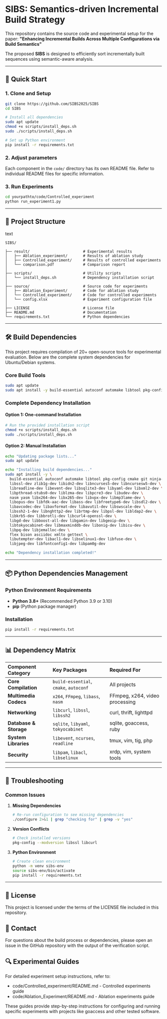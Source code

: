 # SIBS: Semantics-driven Incremental Build Strategy

This repository contains the source code and experimental setup for the paper:
**"Enhancing Incremental Builds Across Multiple Configurations via Build Semantics"**

The proposed **SIBS** is designed to efficiently sort incrementally built sequences using semantic-aware analysis.

------

## 🚀 Quick Start

### 1. Clone and Setup

```bash
git clone https://github.com/SIBS2025/SIBS
cd SIBS

# Install all dependencies
sudo apt update
chmod +x scripts/install_deps.sh
sudo ./scripts/install_deps.sh

# Set up Python environment
pip install -r requirements.txt
```

### 2. Adjust parameters

Each component in the `code/` directory has its own README file. Refer to individual README files for specific information.

### 3. Run Experiments

```bash
cd yourpathto/code/Controlled_experiment
python run_experiment1.py 
```

------

## 📂 Project Structure

text

```
SIBS/

├── result/                        # Experimental results
│   ├── Ablation_experiment/       # Results of ablation study
│   ├── Controlled_experiment/     # Results of controlled experiments
│   └── comparison.pdf             # Comparison report 
│
├── scripts/                       # Utility scripts
│   └── install_deps.sh            # Dependency installation script
│
├── source/                        # Source code for experiments
│   ├── Ablation_Experiment/       # Code for ablation study
│   └── Controlled_experiment/     # Code for controlled experiments
│   └── config.xlsx                # Experiment configuration file
│
├── LICENSE                        # License file
├── README.md                      # Documentation
└── requirements.txt               # Python dependencies
```

------

## 🛠️ Build Dependencies

This project requires compilation of 20+ open-source tools for experimental evaluation. Below are the complete system dependencies for Ubuntu/Debian systems.

### Core Build Tools

```bash
sudo apt update
sudo apt install -y build-essential autoconf automake libtool pkg-config cmake git ninja-build
```

### Complete Dependency Installation

#### Option 1: One-command Installation

```bash
# Run the provided installation script
chmod +x scripts/install_deps.sh
sudo ./scripts/install_deps.sh
```

#### Option 2: Manual Installation

```bash
echo "Updating package lists..."
sudo apt update

echo "Installing build dependencies..."
sudo apt install -y \
  build-essential autoconf automake libtool pkg-config cmake git ninja-build \
  libssl-dev zlib1g-dev libidn2-dev libncurses5-dev libncursesw5-dev \
  libreadline-dev libevent-dev libsqlite3-dev libyaml-dev libxml2-dev \
  libpthread-stubs0-dev liblzma-dev libpcre3-dev libudev-dev \
  nasm yasm libx264-dev libx265-dev libvpx-dev libmp3lame-dev \
  libopus-dev libfdk-aac-dev libass-dev libfreetype6-dev libsdl2-dev \
  libavcodec-dev libavformat-dev libavutil-dev libswscale-dev \
  libssh2-1-dev libnghttp2-dev librtmp-dev libpsl-dev libldap2-dev \
  libkrb5-dev libbrotli-dev libcurl4-openssl-dev \
  libgd-dev libboost-all-dev libgamin-dev libgeoip-dev \
  libtokyocabinet-dev libmaxminddb-dev libonig-dev libicu-dev \
  libpq-dev libjemalloc-dev \
  flex bison asciidoc xmlto gettext \
  libutempter-dev libacl1-dev libselinux1-dev libfuse-dev \
  libjpeg-dev libfontconfig1-dev libpam0g-dev

echo "Dependency installation completed!"
```

------

## 📦 Python Dependencies Management

### Python Environment Requirements

- **Python 3.8+** (Recommended Python 3.9 or 3.10)
- **pip** (Python package manager)

### Installation

```bash
pip install -r requirements.txt
```

------

## 📊 Dependency Matrix

| Component Category     | Key Packages                           | Required For                   |
| :--------------------- | :------------------------------------- | :----------------------------- |
| **Core Compilation**   | `build-essential`, `cmake`, `autoconf` | All projects                   |
| **Multimedia Codecs**  | `x264`, `FFmpeg`, `libass`, `nasm`     | FFmpeg, x264, video processing |
| **Networking**         | `libcurl`, `libssl`, `libssh2`         | curl, thrift, lighttpd         |
| **Database & Storage** | `sqlite`, `libyaml`, `tokyocabinet`    | sqlite, goaccess, ruby         |
| **System Libraries**   | `libevent`, `ncurses`, `readline`      | tmux, vim, tig, php            |
| **Security**           | `libpam`, `libacl`, `libselinux`       | xrdp, vim, system tools        |

------

## 🐛 Troubleshooting

### Common Issues

1. **Missing Dependencies**

   ```bash
   # Re-run configuration to see missing dependencies
   ./configure 2>&1 | grep "checking for" | grep -v "yes"
   ```

2. **Version Conflicts**

   ```bash
   # Check installed versions
   pkg-config --modversion libssl libcurl
   ```

3. **Python Environment**

   ```bash
   # Create clean environment
   python -m venv sibs-env
   source sibs-env/bin/activate
   pip install -r requirements.txt
   ```

------

## 📄 License

This project is licensed under the terms of the LICENSE file included in this repository.

## 📧 Contact

For questions about the build process or dependencies, please open an issue in the GitHub repository with the output of the verification script.

## 🔍 Experimental Guides

For detailed experiment setup instructions, refer to:

- code/Controlled_experiment/README.md - Controlled experiments guide
- code/Ablation_Experiment/README.md - Ablation experiments guide

These guides provide step-by-step instructions for configuring and running specific experiments with projects like goaccess and other tested software.